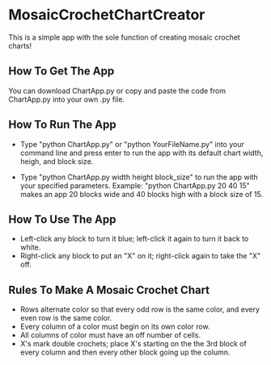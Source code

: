 # MosaicCrochetChartCreator
This is a simple app with the sole function of creating mosaic crochet charts!

## How To Get The App
You can download ChartApp.py or copy and paste the code from ChartApp.py into your own .py file.

## How To Run The App
- Type "python ChartApp.py" or "python YourFileName.py" into your command line and press enter to run the app with its default chart width, heigh, and block size.

- Type "python ChartApp.py width height block_size" to run the app with your specified parameters.
Example: "python ChartApp.py 20 40 15" makes an app 20 blocks wide and 40  blocks high with a block size of 15.

## How To Use The App
- Left-click any block to turn it blue; left-click it again to turn it back to white.
- Right-click any block to put an "X" on it; right-click again to take the "X" off.

## Rules To Make A Mosaic Crochet Chart
- Rows alternate color so that every odd row is the same color, and every even row is the same color.
- Every column of a color must begin on its own color row.
- All columns of color must have an off number of cells.
- X's mark double crochets; place X's starting on the the 3rd block of every column and then every other block going up the column.
